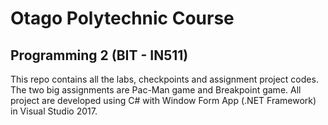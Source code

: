 # Otago Polytechnic Course
## Programming 2 (BIT - IN511)
This repo contains all the labs, checkpoints and assignment project codes. The two big assignments are Pac-Man game and Breakpoint game. 
All project are developed using C# with Window Form App (.NET Framework) in Visual Studio 2017.
